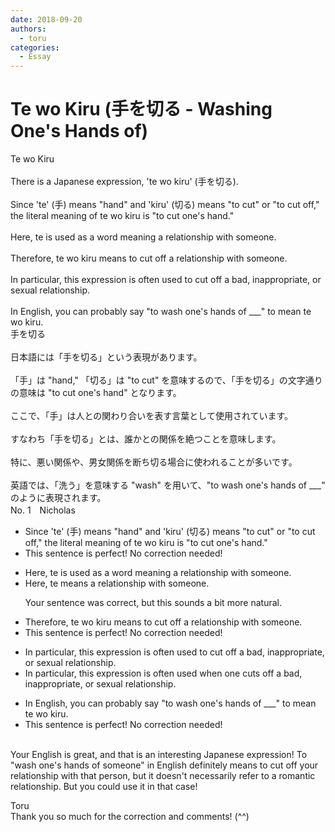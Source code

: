 ```yaml
---
date: 2018-09-20
authors:
  - toru
categories:
  - Essay
---
```


<h1 id="subject_show">Te wo Kiru (手を切る - Washing One's Hands of)</h1>
<div class="date" hidden>Sep 20, 2018 14:55</div>
<div id="post"><div id="body_show_ori">
Te wo Kiru<br/><br/>There is a Japanese expression, 'te wo kiru' (手を切る).<br/><br/>Since 'te' (手) means "hand" and 'kiru' (切る) means "to cut" or "to cut off," the literal meaning of te wo kiru is "to cut one's hand."<br/><br/>Here, te is used as a word meaning a relationship with someone.<br/><br/>Therefore, te wo kiru means to cut off a relationship with someone.<br/><br/>In particular, this expression is often used to cut off a bad, inappropriate, or sexual relationship.<br/><br/>In English, you can probably say "to wash one's hands of ___" to mean te wo kiru.
</div></div>

<!-- more -->

<div id="post_ja"><div id="body_show_mo">
手を切る<br/><br/>日本語には「手を切る」という表現があります。<br/><br/>「手」は "hand," 「切る」は "to cut" を意味するので、「手を切る」の文字通りの意味は "to cut one's hand" となります。<br/><br/>ここで、「手」は人との関わり合いを表す言葉として使用されています。<br/><br/>すなわち「手を切る」とは、誰かとの関係を絶つことを意味します。<br/><br/>特に、悪い関係や、男女関係を断ち切る場合に使われることが多いです。<br/><br/>英語では、「洗う」を意味する "wash" を用いて、"to wash one's hands of ___" のように表現されます。
</div></div>
<div id="block"><div class="first_name"> No. 1　<span class="just_name">Nicholas</span></div><div id="block2">
<ul class="correction_field">
<li class="incorrect">Since 'te' (手) means "hand" and 'kiru' (切る) means "to cut" or "to cut off," the literal meaning of te wo kiru is "to cut one's hand."</li>
<li class="corrected perfect">This sentence is perfect! No correction needed!</li>
</ul>
<ul class="correction_field">
<li class="incorrect">Here, te is used as a word meaning a relationship with someone.</li>
<li class="corrected correct">
Here, te means a relationship with someone.
<p class="correction_comment">Your sentence was correct, but this sounds a bit more natural.</p>
</li>
</ul>
<ul class="correction_field">
<li class="incorrect">Therefore, te wo kiru means to cut off a relationship with someone.</li>
<li class="corrected perfect">This sentence is perfect! No correction needed!</li>
</ul>
<ul class="correction_field">
<li class="incorrect">In particular, this expression is often used to cut off a bad, inappropriate, or sexual relationship.</li>
<li class="corrected correct">
In particular, this expression is often used when one cuts off a bad, inappropriate, or sexual relationship.
</li>
</ul>
<ul class="correction_field">
<li class="incorrect">In English, you can probably say "to wash one's hands of ___" to mean te wo kiru.</li>
<li class="corrected perfect">This sentence is perfect! No correction needed!</li>
</ul>
<p class="comment_small">
 <br/>
 Your English is great, and that is an interesting Japanese expression! To "wash one's hands of someone" in English definitely means to cut off your relationship with that person, but it doesn't necessarily refer to a romantic relationship. But you could use it in that case!
</p>

</div><div class="name"><span class="just_name">Toru</span><br>
Thank you so much for the correction and comments! (^^)
</div>
</div>
